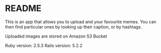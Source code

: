 # README

This is an app that allows you to upload and your favourite memes. 
You can then find particular ones by looking up their caption, or by hashtags. 

Uploaded images are stored on Amazon S3 Bucket

Ruby version: 2.5.3
Rails version: 5.2.2
